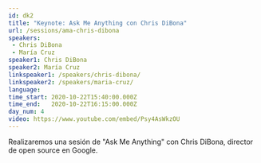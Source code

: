 ```yaml
---
id: dk2
title: "Keynote: Ask Me Anything con Chris DiBona"
url: /sessions/ama-chris-dibona
speakers:
 - Chris DiBona
 - María Cruz
speaker1: Chris DiBona
speaker2: María Cruz
linkspeaker1: /speakers/chris-dibona/
linkspeaker2: /speakers/maria-cruz/
language: 
time_start: 2020-10-22T15:40:00.000Z
time_end:   2020-10-22T16:15:00.000Z
day_num: 4
video: https://www.youtube.com/embed/Psy4AsWkzOU
---
```


Realizaremos una sesión de "Ask Me Anything" con Chris DiBona, director de open source en Google. 